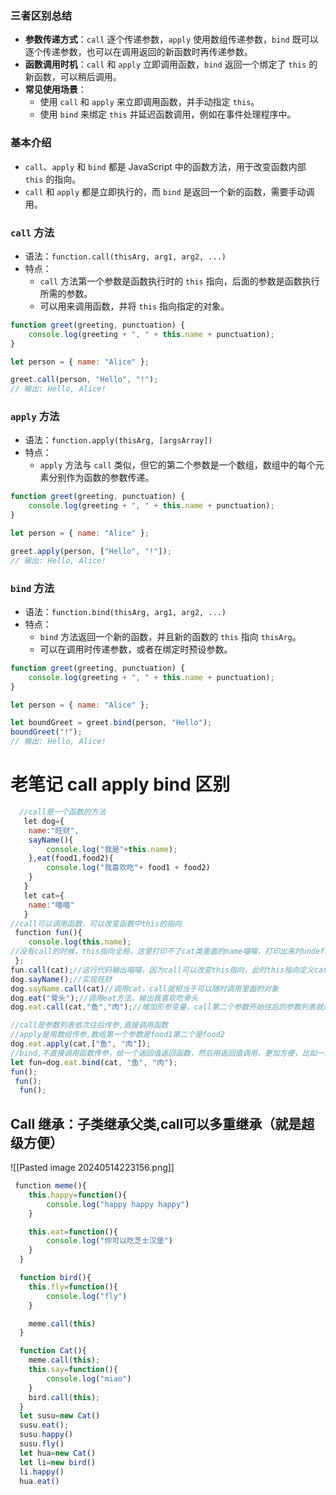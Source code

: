 ### 三者区别总结
- **参数传递方式**：`call` 逐个传递参数，`apply` 使用数组传递参数，`bind` 既可以逐个传递参数，也可以在调用返回的新函数时再传递参数。
- **函数调用时机**：`call` 和 `apply` 立即调用函数，`bind` 返回一个绑定了 `this` 的新函数，可以稍后调用。
- **常见使用场景**：
  - 使用 `call` 和 `apply` 来立即调用函数，并手动指定 `this`。
  - 使用 `bind` 来绑定 `this` 并延迟函数调用，例如在事件处理程序中。

### 基本介绍
- `call`、`apply` 和 `bind` 都是 JavaScript 中的函数方法，用于改变函数内部 `this` 的指向。
- `call` 和 `apply` 都是立即执行的，而 `bind` 是返回一个新的函数，需要手动调用。

### `call` 方法
- 语法：`function.call(thisArg, arg1, arg2, ...)`
- 特点：
  - `call` 方法第一个参数是函数执行时的 `this` 指向，后面的参数是函数执行所需的参数。
  - 可以用来调用函数，并将 `this` 指向指定的对象。
  
```javascript
function greet(greeting, punctuation) {
    console.log(greeting + ", " + this.name + punctuation);
}

let person = { name: "Alice" };

greet.call(person, "Hello", "!");
// 输出: Hello, Alice!
```

### `apply` 方法
- 语法：`function.apply(thisArg, [argsArray])`
- 特点：
  - `apply` 方法与 `call` 类似，但它的第二个参数是一个数组，数组中的每个元素分别作为函数的参数传递。
  
```javascript
function greet(greeting, punctuation) {
    console.log(greeting + ", " + this.name + punctuation);
}

let person = { name: "Alice" };

greet.apply(person, ["Hello", "!"]);
// 输出: Hello, Alice!
```

### `bind` 方法
- 语法：`function.bind(thisArg, arg1, arg2, ...)`
- 特点：
  - `bind` 方法返回一个新的函数，并且新的函数的 `this` 指向 `thisArg`。
  - 可以在调用时传递参数，或者在绑定时预设参数。

```javascript
function greet(greeting, punctuation) {
    console.log(greeting + ", " + this.name + punctuation);
}

let person = { name: "Alice" };

let boundGreet = greet.bind(person, "Hello");
boundGreet("!"); 
// 输出: Hello, Alice!
```




# 老笔记 call apply bind 区别
```javascript
  //call是一个函数的方法
   let dog={
    name:"旺财",
    sayName(){
        console.log("我是"+this.name);
    },eat(food1,food2){
        console.log("我喜欢吃"+ food1 + food2)
    }
   }
   let cat={
    name:"喵喵"
   }
//call可以调用函数，可以改变函数中this的指向
 function fun(){
    console.log(this.name);
//没有call的时候，this指向全局，这里打印不了cat类里面的name喵喵，打印出来时undefine
 };
fun.call(cat);//这行代码输出喵喵，因为call可以改变this指向，此时this指向定义cat的函数
dog.sayName();//实现旺财
dog.sayName.call(cat)//调用cat，call就相当于可以随时调用里面的对象
dog.eat("骨头");//调用eat方法，输出我喜欢吃骨头
dog.eat.call(cat,"鱼","肉");//增加形参变量，call第二个参数开始往后的参数列表就是eat的参数列表，这里是调用dog类里的eat方法并且用call函数调用了cat

//call是参数列表依次往后传参,直接调用函数
//apply是用数组传参,数组第一个参数是food1第二个是food2
dog.eat.apply(cat,["鱼", "肉"]);
//bind,不直接调用函数传参，给一个返回值返回函数，然后用返回值调用，更加方便，比如一直打fun()就行了，不用写一堆call
let fun=dog.eat.bind(cat, "鱼", "肉");
fun();
 fun();
  fun();
```
## Call 继承：子类继承父类,call可以多重继承（就是超级方便）
![[Pasted image 20240514223156.png]]
```javascript
 function meme(){
    this.happy=function(){
        console.log("happy happy happy")
    }

    this.eat=function(){
        console.log("你可以吃芝士汉堡")
    }
  }

  function bird(){
    this.fly=function(){
        console.log("fly")
    }

    meme.call(this)
  }

  function Cat(){
    meme.call(this);
    this.say=function(){
        console.log("miao")
    }
    bird.call(this);
  }
  let susu=new Cat()
  susu.eat();
  susu.happy()
  susu.fly()
  let hua=new Cat()
  let li=new bird()
  li.happy()
  hua.eat()
```